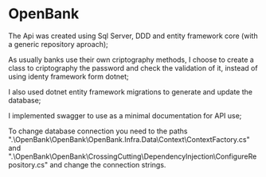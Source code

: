 # OpenBank
 
The Api was created using Sql Server, DDD and entity framework core (with a generic repository aproach);

As usually banks use their own criptography methods, I choose to create a class to criptography the password and check the validation of it, instead of using identy framework form dotnet;

I also used dotnet entity framework migrations to generate and update the database;

I implemented swagger to use as a minimal documentation for API use;

To change database connection you need to the paths ".\OpenBank\OpenBank\OpenBank.Infra.Data\Context\ContextFactory.cs" and ".\OpenBank\OpenBank\CrossingCutting\DependencyInjection\ConfigureRepository.cs" and change the connection strings.
